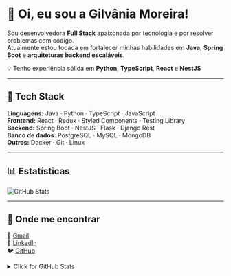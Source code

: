 # 👋 Oi, eu sou a Gilvânia Moreira!

Sou desenvolvedora **Full Stack** apaixonada por tecnologia e por resolver problemas com código.  
Atualmente estou focada em fortalecer minhas habilidades em **Java**, **Spring Boot** e **arquiteturas backend escaláveis**.  

💡 Tenho experiência sólida em **Python**, **TypeScript**, **React** e **NestJS**

---

## 🚀 Tech Stack

**Linguagens:** Java · Python · TypeScript · JavaScript  
**Frontend:** React · Redux · Styled Components · Testing Library  
**Backend:** Spring Boot · NestJS · Flask · Django Rest  
**Banco de dados:** PostgreSQL · MySQL · MongoDB  
**Outros:** Docker · Git · Linux

---


## 📊 Estatísticas

![GitHub Stats](https://github-readme-stats.vercel.app/api?username=gilvaniaMoreira&show_icons=true&theme=tokyonight)

---

## 💬 Onde me encontrar

📧 [Gmail](mailto:devgilmoreira@gmail.com)  
💼 [LinkedIn](https://linkedin.com/in/gilvania-moreira)  
🐦 [GitHub](https://github.com/gilvaniaMoreira)


<details>
<summary>Click for GitHub Stats</summary>
<p align="center">
  <img height="180em" src="https://github-readme-stats.vercel.app/api?username=GilvaniaMoreira&theme=tokyonight&include_all_commits=true&count_private=true"/>
  <img height="180em" src="https://github-readme-stats.vercel.app/api/top-langs/?username=GilvaniaMoreira&layout=compact&langs_count=7&theme=tokyonight"/>
</p>
</details>
